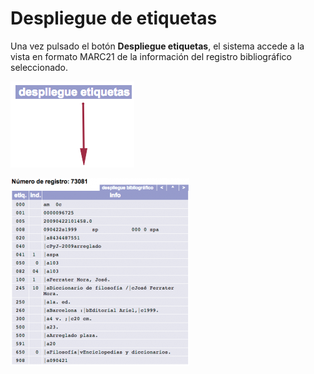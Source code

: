 # Despliegue de etiquetas
Una vez pulsado el botón **Despliegue etiquetas**, el sistema accede a
la vista en formato MARC21 de la información del registro bibliográfico
seleccionado.

[<img src="boton_despliegue_etiquetas.png" alt="wpid-Boton_despliegue_etiquetas.png" class="alignnone" width="198" height="138">](boton_despliegue_etiquetas.png)

[<img src="pantalla_despliegue_etiquetas.png" alt="wpid-Pantalla_despliegue_etiquetas.png" class="alignnone" width="286" height="300">](pantalla_despliegue_etiquetas.png)
